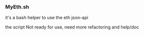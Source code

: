 ### MyEth.sh 

it's a bash helper to use the eth json-api

the script Not ready for use, need more refactoring and help/doc 

